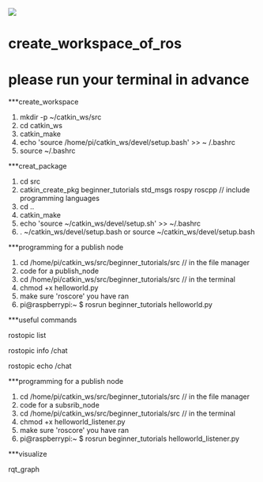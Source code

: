![](https://github.com/smiletoeveryone/create_workspace_of_ros/blob/master/ros_logo.png)

# create_workspace_of_ros

# please run your terminal in advance

***create_workspace

1. mkdir -p ~/catkin_ws/src
2. cd catkin_ws
3. catkin_make
4. echo 'source /home/pi/catkin_ws/devel/setup.bash' >> ~ /.bashrc
5. source ~/.bashrc

***creat_package

1. cd src
2. catkin_create_pkg beginner_tutorials std_msgs rospy roscpp // include programming languages
3. cd ..
4. catkin_make
5. echo 'source ~/catkin_ws/devel/setup.sh' >> ~/.bashrc
5. . ~/catkin_ws/devel/setup.bash or source ~/catkin_ws/devel/setup.bash

***programming for a publish node

1. cd /home/pi/catkin_ws/src/beginner_tutorials/src // in the file manager
2. code for a publish_node
3. cd /home/pi/catkin_ws/src/beginner_tutorials/src // in the terminal
4. chmod +x helloworld.py
5. make sure 'roscore' you have ran
6. pi@raspberrypi:~ $ rosrun beginner_tutorials helloworld.py

***useful commands

rostopic list

rostopic info /chat

rostopic echo /chat

***programming for a publish node

1. cd /home/pi/catkin_ws/src/beginner_tutorials/src // in the file manager
2. code for a subsrib_node
3. cd /home/pi/catkin_ws/src/beginner_tutorials/src // in the terminal
4. chmod +x helloworld_listener.py
5. make sure 'roscore' you have ran
6. pi@raspberrypi:~ $ rosrun beginner_tutorials helloworld_listener.py

***visualize

rqt_graph
